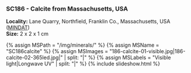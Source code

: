 
### <a name="SC186"></a> SC186 - Calcite from Massachusetts, USA

**Locality:**  Lane Quarry, Northfield, Franklin Co., Massachusetts, USA ([MINDAT](https://www.mindat.org/loc-69230.html))  
**Size:** 2 x 2 x 1 cm

{% assign MSPath = "/img/minerals/" %}
{% assign MSName = "SC186calcite" %}
{% assign MSImages = "186-calcite-01-visible.jpg|186-calcite-02-365led.jpg|" | split: "|" %}
{% assign MSLabels = "Visible light|Longwave UV" | split: "|" %}
{% include slideshow.html %}

